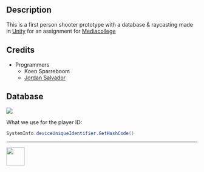 ## Description

This is a first person shooter prototype with a database & raycasting made in <a href="https://unity3d.com/" target="_blank">Unity</a> for an assignment for <a href="https://ma-web.nl/" target="_blank">Mediacollege</a>

## Credits

* Programmers
  * Koen Sparreboom
  * <a href="https://github.com/23448">Jordan Salvador</a>

## Database

<img src="https://i.imgur.com/QdXqAJx.png">

What we use for the player ID:
```csharp
SystemInfo.deviceUniqueIdentifier.GetHashCode()
```

---

<img src="https://www.ma-web.nl/static/vector/Logo_blok.svg" width="48">